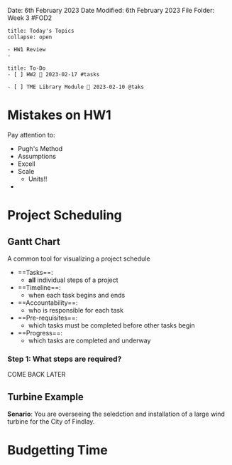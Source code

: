 Date: 6th February 2023
Date Modified: 6th February 2023
File Folder: Week 3
#FOD2

```ad-abstract
title: Today's Topics
collapse: open

- HW1 Review
- 

```


```ad-important
title: To-Do
- [ ] HW2 📅 2023-02-17 #tasks
      
- [ ] TME Library Module 📅 2023-02-10 @taks
```


# Mistakes on HW1

Pay attention to:

- Pugh's Method
- Assumptions
- Excell
- Scale
	- Units!!
- 

# Project Scheduling


## Gantt Chart

A common tool for visualizing a project schedule

- ==Tasks==: 
	- **all** individual steps of a project
- ==Timeline==: 
	- when each task begins and ends
- ==Accountability==: 
	- who is responsible for each task
- ==Pre-requisites==: 
	- which tasks must be completed before other tasks begin
- ==Progress==: 
	- which tasks are completed and underway

### Step 1: What steps are required?

COME BACK LATER

## Turbine Example

**Senario**: You are overseeing the seledction and installation of a large wind turbine for the City of Findlay.

# Budgetting Time


